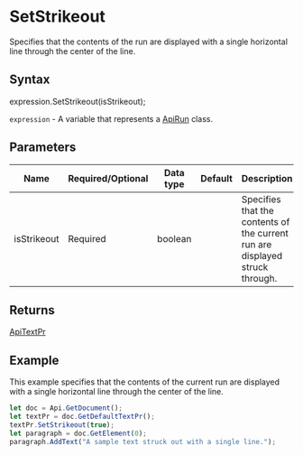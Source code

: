 # SetStrikeout

Specifies that the contents of the run are displayed with a single horizontal line through the center of the line.

## Syntax

expression.SetStrikeout(isStrikeout);

`expression` - A variable that represents a [ApiRun](../ApiRun.md) class.

## Parameters

| **Name** | **Required/Optional** | **Data type** | **Default** | **Description** |
| ------------- | ------------- | ------------- | ------------- | ------------- |
| isStrikeout | Required | boolean |  | Specifies that the contents of the current run are displayed struck through. |

## Returns

[ApiTextPr](../../ApiTextPr/ApiTextPr.md)

## Example

This example specifies that the contents of the current run are displayed with a single horizontal line through the center of the line.

```javascript
let doc = Api.GetDocument();
let textPr = doc.GetDefaultTextPr();
textPr.SetStrikeout(true);
let paragraph = doc.GetElement(0);
paragraph.AddText("A sample text struck out with a single line.");
```
